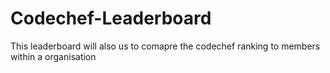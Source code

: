 # Codechef-Leaderboard
This leaderboard will also us to comapre the codechef ranking to members within a organisation 
